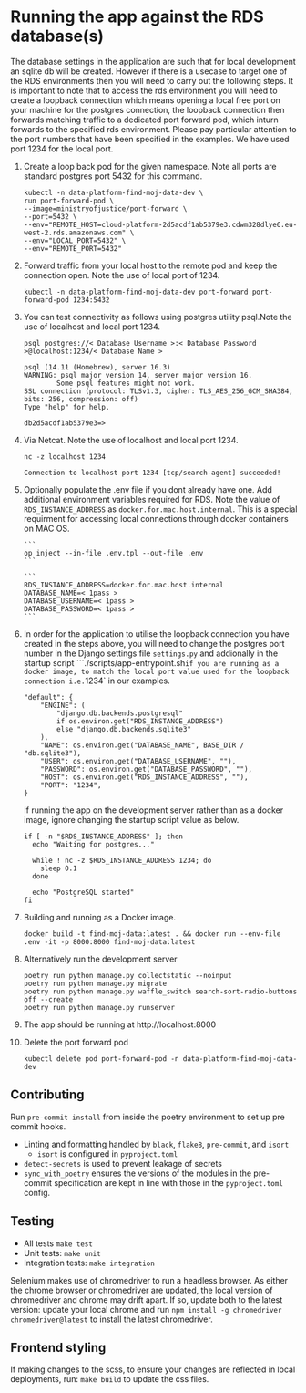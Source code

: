 # Running the app against the RDS database(s)

The database settings in the application are such that for local development an sqlite db will be created.
However if there is a usecase to target one of the RDS environments then you will need to carry out the following steps.
It is important to note that to access the rds environment you will need to create a loopback connection which means opening a local free
port on your machine for the postgres connection, the loopback connection then forwards matching traffic to a dedicated port forward pod, which inturn forwards
to the specified rds environment. Please pay particular attention to the port numbers that have been specified in the examples. We have used port 1234 for
the local port.

1.  Create a loop back pod for the given namespace. Note all ports are standard postgres port 5432 for this command.
    ```
    kubectl -n data-platform-find-moj-data-dev \
    run port-forward-pod \
    --image=ministryofjustice/port-forward \
    --port=5432 \
    --env="REMOTE_HOST=cloud-platform-2d5acdf1ab5379e3.cdwm328dlye6.eu-west-2.rds.amazonaws.com" \
    --env="LOCAL_PORT=5432" \
    --env="REMOTE_PORT=5432"
    ```
2.  Forward traffic from your local host to the remote pod and keep the connection open. Note the use of local port of 1234.

    ```
    kubectl -n data-platform-find-moj-data-dev port-forward port-forward-pod 1234:5432
    ```

3.  You can test connectivity as follows using postgres utility psql.Note the use of localhost and local port 1234.

    ```
    psql postgres://< Database Username >:< Database Password >@localhost:1234/< Database Name >
    ```

    ```
    psql (14.11 (Homebrew), server 16.3)
    WARNING: psql major version 14, server major version 16.
            Some psql features might not work.
    SSL connection (protocol: TLSv1.3, cipher: TLS_AES_256_GCM_SHA384, bits: 256, compression: off)
    Type "help" for help.

    db2d5acdf1ab5379e3=>
    ```

4.  Via Netcat. Note the use of localhost and local port 1234.

    ```
    nc -z localhost 1234
    ```

    ```
    Connection to localhost port 1234 [tcp/search-agent] succeeded!
    ```

5.  Optionally populate the .env file if you dont already have one. Add additional environment variables required for RDS.
    Note the value of `RDS_INSTANCE_ADDRESS` as `docker.for.mac.host.internal`. This is a special requirment for accessing local connections through docker containers on MAC OS.

        ```
        op inject --in-file .env.tpl --out-file .env
        ```

        ```
        RDS_INSTANCE_ADDRESS=docker.for.mac.host.internal
        DATABASE_NAME=< 1pass >
        DATABASE_USERNAME=< 1pass >
        DATABASE_PASSWORD=< 1pass >
        ```

6.  In order for the application to utilise the loopback connection you have created in the steps above, you will need to change the postgres port number in the Django settings file `settings.py` and addionally in the startup script ```./scripts/app-entrypoint.sh` if you are running as a docker image, to match the local port value used for the loopback connection i.e. `1234` in our examples.

    ```
    "default": {
        "ENGINE": (
            "django.db.backends.postgresql"
            if os.environ.get("RDS_INSTANCE_ADDRESS")
            else "django.db.backends.sqlite3"
        ),
        "NAME": os.environ.get("DATABASE_NAME", BASE_DIR / "db.sqlite3"),
        "USER": os.environ.get("DATABASE_USERNAME", ""),
        "PASSWORD": os.environ.get("DATABASE_PASSWORD", ""),
        "HOST": os.environ.get("RDS_INSTANCE_ADDRESS", ""),
        "PORT": "1234",
    }
    ```

    If running the app on the development server rather than as a docker image, ignore changing the startup script value as below.

    ```
    if [ -n "$RDS_INSTANCE_ADDRESS" ]; then
      echo "Waiting for postgres..."

      while ! nc -z $RDS_INSTANCE_ADDRESS 1234; do
        sleep 0.1
      done

      echo "PostgreSQL started"
    fi
    ```

7.  Building and running as a Docker image.

    ```
    docker build -t find-moj-data:latest . && docker run --env-file .env -it -p 8000:8000 find-moj-data:latest
    ```

8.  Alternatively run the development server

    ```
    poetry run python manage.py collectstatic --noinput
    poetry run python manage.py migrate
    poetry run python manage.py waffle_switch search-sort-radio-buttons off --create
    poetry run python manage.py runserver
    ```

9.  The app should be running at http://localhost:8000

10. Delete the port forward pod

    `kubectl delete pod port-forward-pod -n data-platform-find-moj-data-dev`

## Contributing

Run `pre-commit install` from inside the poetry environment to set up pre commit hooks.

- Linting and formatting handled by `black`, `flake8`, `pre-commit`, and `isort`
  - `isort` is configured in `pyproject.toml`
- `detect-secrets` is used to prevent leakage of secrets
- `sync_with_poetry` ensures the versions of the modules in the pre-commit specification
  are kept in line with those in the `pyproject.toml` config.

## Testing

- All tests `make test`
- Unit tests: `make unit`
- Integration tests: `make integration`

Selenium makes use of chromedriver to run a headless browser.
As either the chrome browser or chromedriver are updated,
the local version of chromedriver and chrome may drift apart.
If so, update both to the latest version: update your local chrome
and run `npm install -g chromedriver chromedriver@latest` to install the latest chromedriver.

## Frontend styling

If making changes to the scss, to ensure your changes are reflected in local deployments, run:
`make build` to update the css files.
